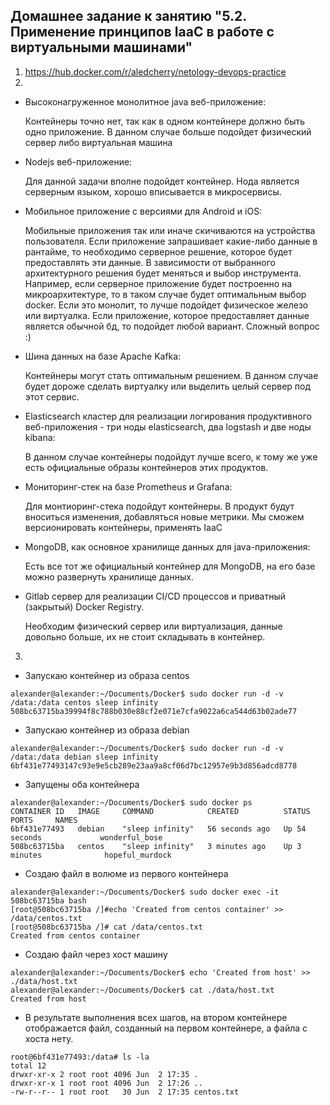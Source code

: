 ## Домашнее задание к занятию "5.2. Применение принципов IaaC в работе с виртуальными машинами"
1. https://hub.docker.com/r/aledcherry/netology-devops-practice
2. 
 - Высоконагруженное монолитное java веб-приложение:

   Контейнеры точно нет, так как в одном контейнере должно быть одно приложение. В данном случае больше подойдет физический сервер либо виртуальная машина
   
 - Nodejs веб-приложение:
 
   Для данной задачи вполне подойдет контейнер. Нода является серверным языком, хорошо вписывается в микросервисы.
   
 - Мобильное приложение c версиями для Android и iOS:
 
   Мобильные приложения так или иначе скичиваются на устройства пользователя. Если приложение запрашивает какие-либо данные в рантайме, то необходимо серверное решение, которое будет предоставлять эти данные. В зависимости от выбранного архитектурного решения будет меняться и выбор инструмента. Например, если серверное приложение будет построенно на микроархитектуре, то в таком случае будет оптимальным выбор docker. Если это монолит, то  лучше подойдет физическое железо или виртуалка. Если приложение, которое предоставляет данные является обычной бд, то подойдет любой вариант. Сложный вопрос :)
   
  - Шина данных на базе Apache Kafka:

    Контейнеры могут стать оптимальным решением. В данном случае будет дороже сделать виртуалку или выделить целый сервер под этот сервис.
    
  - Elasticsearch кластер для реализации логирования продуктивного веб-приложения - три ноды elasticsearch, два logstash и две ноды kibana:
    
    В данном случае контейнеры подойдут лучше всего, к тому же уже есть официальные образы контейнеров этих продуктов.

  - Мониторинг-стек на базе Prometheus и Grafana:

    Для монтиоринг-стека подойдут контейнеры. В продукт будут вноситься изменения, добавляться новые метрики. Мы сможем версионировать контейнеры, применять IaaC

  - MongoDB, как основное хранилище данных для java-приложения:

    Есть все тот же официальный контейнер для MongoDB, на его базе можно развернуть хранилище данных.

  - Gitlab сервер для реализации CI/CD процессов и приватный (закрытый) Docker Registry.
    
    Необходим физический сервер или виртуализация, данные довольно больше, их не стоит складывать в контейнер.

3. 
 - Запускаю контейнер из образа centos
```
alexander@alexander:~/Documents/Docker$ sudo docker run -d -v /data:/data centos sleep infinity
508bc63715ba39994f8c788b030e88cf2e071e7cfa9022a6ca544d63b02ade77
```
 - Запускаю контейнер из образа debian
```
alexander@alexander:~/Documents/Docker$ sudo docker run -d -v /data:/data debian sleep infinity
6bf431e77493147c93e9e5cb289e23aa9a8cf06d7bc12957e9b3d856adcd8778
```
- Запущены оба контейнера
```
alexander@alexander:~/Documents/Docker$ sudo docker ps
CONTAINER ID   IMAGE     COMMAND            CREATED          STATUS          PORTS     NAMES
6bf431e77493   debian    "sleep infinity"   56 seconds ago   Up 54 seconds             wonderful_bose
508bc63715ba   centos    "sleep infinity"   3 minutes ago    Up 3 minutes              hopeful_murdock
```
 - Создаю файл в волюме из первого контейнера
```
alexander@alexander:~/Documents/Docker$ sudo docker exec -it 508bc63715ba bash
[root@508bc63715ba /]#echo 'Created from centos container' >> /data/centos.txt
[root@508bc63715ba /]# cat /data/centos.txt
Created from centos container
```
 - Создаю файл через хост машину
```
alexander@alexander:~/Documents/Docker$ echo 'Created from host' >> ./data/host.txt
alexander@alexander:~/Documents/Docker$ cat ./data/host.txt 
Created from host
```
 - В результате выполнения всех шагов, на втором контейнере отображается файл, созданный на первом контейнере, а файла с хоста нету.
```
root@6bf431e77493:/data# ls -la
total 12
drwxr-xr-x 2 root root 4096 Jun  2 17:35 .
drwxr-xr-x 1 root root 4096 Jun  2 17:26 ..
-rw-r--r-- 1 root root   30 Jun  2 17:35 centos.txt
```
